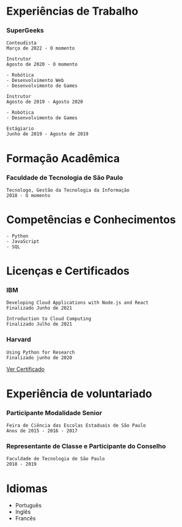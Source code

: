 # Experiências de Trabalho

### SuperGeeks

```
Conteudista
Março de 2022 - O momento
```

```
Instrutor
Agosto de 2020 - O momento

- Robótica
- Desenvolvimento Web
- Desenvolvimento de Games
```

```
Instrutor
Agosto de 2019 - Agosto 2020

- Robótica
- Desenvolvimento de Games
```

```
Estágiario
Junho de 2019 - Agosto de 2019
```

# Formação Acadêmica

### Faculdade de Tecnologia de São Paulo

```
Tecnologo, Gestão da Tecnologia da Informação
2018 - O momento
```

# Competências e Conhecimentos

```
- Python
- JavaScript
- SQL
```

# Licenças e Certificados


### IBM

```
Developing Cloud Applications with Node.js and React
Finalizado Junho de 2021
```

```
Introduction to Cloud Computing
Finalizado Julho de 2021
```

### Harvard

```
Using Python for Research
Finalizado junho de 2020
```

[Ver Certificado](https://courses.edx.org/certificates/c47efaf478954aa9b9e71bbf49d9a691)


# Experiência de voluntariado


### Participante Modalidade Senior

```
Feira de Ciência das Escolas Estaduais de São Paulo
Anos de 2015 - 2016 - 2017
```

### Representante de Classe e Participante do Conselho

```
Faculdade de Tecnologia de São Paulo
2018 - 2019
```

# Idiomas

- Português
- Inglês
- Francês
